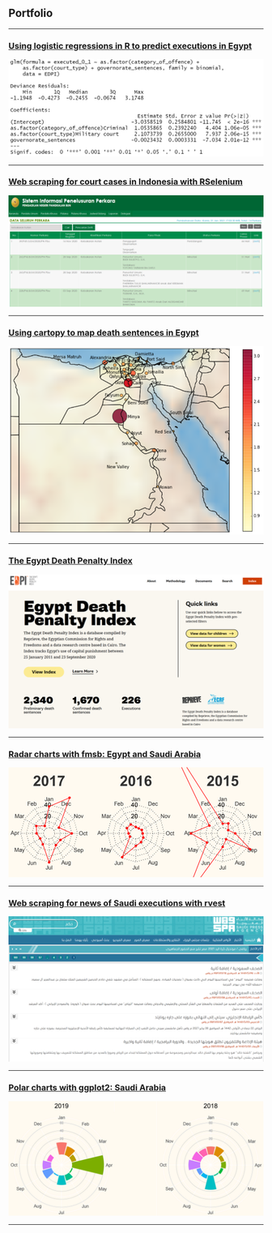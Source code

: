 ## Portfolio

---

### [Using logistic regressions in R to predict executions in Egypt](/logistic-egypt)
<img src="images/EDPIlogit2.png?raw=true"/>

---

### [Web scraping for court cases in Indonesia with RSelenium](/indonesia_scraper)
<img src="images/indon_search_screenshot.png?raw=true"/>

---

### [Using cartopy to map death sentences in Egypt](/egypt-cartopy)
<img src="images/egypt-prelim-map.png?raw=true"/>

---

### [The Egypt Death Penalty Index](/EDPI)
<img src="images/new-EDPI-screenshot.png?raw=true"/>

---

### [Radar charts with fmsb: Egypt and Saudi Arabia](/radar-charts-egypt-ksa)
<img src="images/egypt-radar-screengrab.png?raw=true"/>

---

### [Web scraping for news of Saudi executions with rvest](/ksa_scraper)
<img src="images/SPA-screenshot.png?raw=true"/>

---

### [Polar charts with ggplot2: Saudi Arabia](/ksa_polar)
<img src="images/ksa-polar-screenshot.png?raw=true"/>

---

